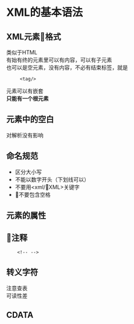 # XML的基本语法  

## XML元素格式  
类似于HTML  
有始有终的元素里可以有内容，可以有子元素  
也可以是空元素，没有内容，不必有结束标签，就是    

         <tag/>    

元素可以有嵌套   
**只能有一个根元素**  

## 元素中的空白  
对解析没有影响  
## 命名规范  
* 区分大小写  
* 不能以数字开头（下划线可以）  
* 不要用<xml/XML>关键字  
* 不要包含空格

## 元素的属性    
## 注释   

        <!-- -->
        
## 转义字符
注意查表  
可读性差  
## CDATA




